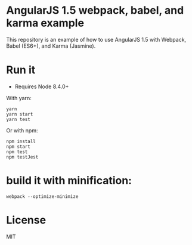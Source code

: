 # AngularJS 1.5 webpack, babel, and karma example

This repository is an example of how to use AngularJS 1.5 with Webpack, Babel (ES6+), and Karma (Jasmine).

# Run it

- Requires Node 8.4.0+

With yarn:

    yarn
    yarn start
    yarn test

Or with npm:

    npm install
    npm start
    npm test
    npm testJest

# build it with minification:

    webpack --optimize-minimize

# License

MIT